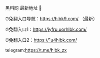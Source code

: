 黑料网 最新地址 👋

⏰免翻入口导航：https://hlbk9.com/ （最新）

⏰免翻入口1：https://jyfru.uorhlbk.com/

⏰免翻入口2：https://1u4hlbk.com/

telegram:https://t.me/hlbk_zx
